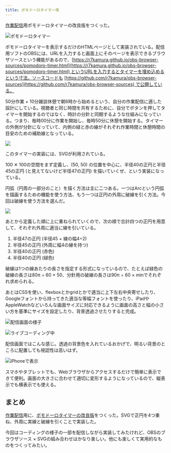 ```yaml
---
title: ポモドーロタイマー改
---
```

[作業配信](https://www.youtube.com/c/r7kamura)用ポモドーロタイマーの改良版をつくった。

![](https://lh3.googleusercontent.com/ega_ADEnERbMI1nUoHTb26ZCQ3Unt8LEnEtI1_AL5r9kRk__zVnMB3l02l6aoOJd89l43B5V-bvreOfaqfcTPJfTtdJeeDW-UN6bh_Io0Vnjo_bafAWRDX7PKz_5R5lNKvQI8FFql6-o-QV41zLuFxs5WKvD3Lm72sluvLjF7AaPvzHXmmwZbotqWQ "ポモドーロタイマー")

ポモドーロタイマーを表示するだけのHTMLページとして実装されている。配信用ソフトのOBSには、URLを入力すると画面上にそのページを表示できるブラウザソースという機能があるので、[https://r7kamura.github.io/obs-browser-sources/pomodoro-timer.html](https://r7kamura.github.io/obs-browser-sources/pomodoro-timer.html) というURLを入力するとタイマーを埋め込めるという寸法。ソースコードも [https://github.com/r7kamura/obs-browser-sources](https://github.com/r7kamura/obs-browser-sources) で公開している。

50分作業 + 10分雑談休憩で朝6時から始めるという、自分の作業配信に適した設計にしている。視聴者と同じ時間を共有するために、自分でボタンを押してタイマーを開始するのではなく、時計の分針と同期するような仕組みになっている。つまり、毎時00分に作業を開始し、毎時50分に休憩を開始する。タイマーの外側が分針になっていて、内側の緑と赤の線がそれぞれ作業時間と休憩時間の目安のための補助線となっている。

![](https://lh6.googleusercontent.com/Hozx-YCFedL5h0fkF1jXR6a-S3sMWE9DxfRLArRy2mjRINpxc2whVT_JG4U75zYvOc0KR9QekFHYaui-4-3ZwQ7jHIsVow66LNvd7ffzFREaHGVHckuniJIhrhzR2zItLXBN9YE1FOs128YEcgxTvuNOT5lMA0S_-OTQ5Kyf0xQ6cAYsKtBpPnXpRQ)

このタイマーの実装には、SVGが利用されている。

100 ✕ 100の空間をまず定義し、(50, 50) の位置を中心に、半径40の正円と半径45の正円 (と見えてないけど半径47の正円) を描いていくぜ、という実装になっている。

円弧（円周の一部分のこと）を描く方法は主に二つある。一つはArcという円弧を描画するための機能を使う方法、もう一つは正円の外周に破線を引く方法。今回は破線を使う方法を選んだ。

![](https://lh5.googleusercontent.com/i86tcQZUgHX8b2ta8VPcRUy-OTfqNUPupAFHTQXZ8edyx6oZQ5DGpcOeMhdHHqC5NwhQRC7Sx1YWhJTwSa4JcCf0uceTjy2JTGaH8_T6iu_vzQ1UHvF-RkwKSAYIAJUwOhKU3CKo01-gOIojkGN3DJCF5R_Hbykpthn014nRckhDI_yE6Vx6nlZlBQ)

あとから定義した順に上に重ねられていくので、次の順で合計四つの正円を用意して、それぞれ外周に適当に線を引いている。

1.  半径47の正円 (半径45 + 線の幅4÷2)
2.  半径45の正円 (外周に幅4の線を持つ)
3.  半径40の正円 (赤色)
4.  半径40の正円 (緑色)

破線は1つの線あたりの長さを指定する形式になっているので、たとえば緑色の破線の長さは80π ÷ 60 × 50、分針用の破線の長さは90π ÷ 60 × minでそれぞれ求められる。

あとはCSSを使い、flexboxとかgridとかで適当に上下左右中央寄せしたり、Googleフォントから持ってきた適当な等幅フォントを使ったり、iPadやAppleWatchなどいろんな画面サイズに対応できるように画面の高さと幅の小さい方を基準にサイズを設定したり、背景透過させたりすると完成。

![](https://lh3.googleusercontent.com/Ip7OypcDhK1izKAUedleb-X_VVBEUQcmz2UYawWdPt-m5_gAGXTfI4YTtXbBiO2awdn-v-7ON9lvPquJnFQME4FbyhXUV9WEC9i1tT0ldTiq8Heizk9MvDjKX_TCKVdYAGy_VgOBFLpk0V2JhWGjBmlWISQ0pwlJn-vzV-nHMwApbMWMe869AhD3fw "配信画面の様子")

![](https://lh4.googleusercontent.com/E-C3Q3F_yRXCjr8rQABrnvJPF2G8tHX3Qj9w4prUvLAsTgTMA_8gKlZItfOGGgju-vaJ-RGcfESkA6gNhTKhW-iVHJd3CYWC9aRpd8xJ0Kqk01N-gMW0JN1Fdve8EVjBffO0l3fzAo5khzyu7Ny3Wt1kmwEvoWduQzAiWdcToJvds9cCTGQC_AIOKQ "ライブコーディング中")

配信画面ではこんな感じ。透過の背景色を入れているおかげで、明るい背景のところに配置しても視認性は高いはず。

![](https://lh5.googleusercontent.com/-w7ljL04WR8Xy31s_mwrzrWYETsqHJvwpTBO5pvhgjW_ik-BP_qGBrg-gBLS2QZSQrEjt7W0mpEGUXRsZhkiebzkkyeIlcTxfFEzDRirMXExIrLbiMPklb4vmpCyQsabU4pRp-eKBis6UL1TZ1BMhkNLPaw5W1GOhuj8Dx2K9k_bJyyWedp-J_KZ3w "iPhoneで表示")

スマホやタブレットでも、Webブラウザからアクセスするだけで簡単に表示できて便利。画面の大きさに合わせて適切に変形するようになっているので、縦表示でも横表示でも使える。

まとめ
---

[作業配信](https://www.youtube.com/c/r7kamura)用に、[ポモドーロタイマーの改良版](https://github.com/r7kamura/obs-browser-sources)をつくった。SVGで正円を4つ重ね、外周に実線と破線を引くことで実装した。

今回はコーディングの様子の一部を配信しながら実装してみたけれど、OBSのブラウザソース × SVGの組み合わせはかなり楽しい。他にも楽しくて実用的なものをつくってみたい。
